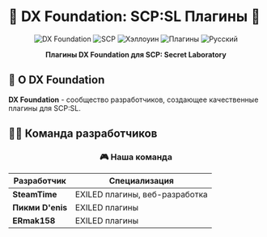 # 🎃 DX Foundation: SCP:SL Плагины 👻

<div align="center">

![DX Foundation](https://img.shields.io/badge/DX-Foundation-purple)
![SCP](https://img.shields.io/badge/SCP-Secret_Laboratory-red)
![Хэллоуин](https://img.shields.io/badge/🎃-Хэллоуин-orange)
![Плагины](https://img.shields.io/badge/🔌-Плагины-blue)
![Русский](https://img.shields.io/badge/🇷🇺-Русский-cyan)

**Плагины DX Foundation для SCP: Secret Laboratory**


</div>

## 👻 О DX Foundation

**DX Foundation** - сообщество разработчиков, создающее качественные плагины для SCP:SL.

## 👨‍💻 Команда разработчиков

<div align="center">

### 🎮 Наша команда

| Разработчик | Специализация |
|-------------|---------------|
| **SteamTime** | EXILED плагины, веб-разработка |
| **Пикми D'enis** | EXILED плагины |
| **ERmak158** | EXILED плагины |

</div>

